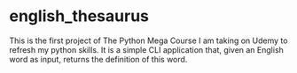 # english_thesaurus
This is the first project of The Python Mega Course I am taking on Udemy to refresh my python skills. It is a simple CLI application that, given an English word as input, returns the definition of this word.
